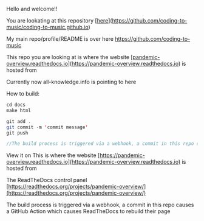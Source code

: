 Hello and welcome!!

You are lookating at this repository [[here](https://github.com/coding-to-music/coding-to-music.github.io)](https://github.com/coding-to-music/coding-to-music.github.io) 

My main repo/profile/README is over here https://github.com/coding-to-music

This repo you are looking at is where the website [[pandemic-overview.readthedocs.io](https://pandemic-overview.readthedocs.io)](https://pandemic-overview.readthedocs.io) is hosted from 

Currently now all-knowledge.info is pointing to here

How to build:
```java
cd docs
make html

git add .
git commit -m 'commit message'
git push

//The build process is triggered via a webhook, a commit in this repo causes a GitHub Action which causes ReadTheDocs to rebuild their page
```

View it on 
This is where the website [https://pandemic-overview.readthedocs.io](https://pandemic-overview.readthedocs.io) is hosted from 

The ReadTheDocs control panel [https://readthedocs.org/projects/pandemic-overview/](https://readthedocs.org/projects/pandemic-overview/)

The build process is triggered via a webhook, a commit in this repo causes a GitHub Action which causes ReadTheDocs to rebuild their page

